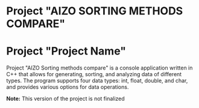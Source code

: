 # Project "AIZO SORTING METHODS COMPARE"

# Project "Project Name"

Project "AIZO Sorting methods compare" is a console application written in C++ that allows for generating, sorting, and analyzing data of different types. The program supports four data types: int, float, double, and char, and provides various options for data operations. 

**Note:** This version of the project is not finalized
